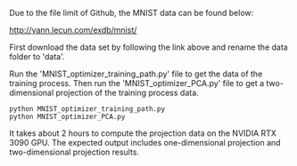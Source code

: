 Due to the file limit of Github, the MNIST data can be found below:

  http://yann.lecun.com/exdb/mnist/

First download the data set by following the link above and rename the data folder to 'data'.

Run the 'MNIST_optimizer_training_path.py' file to get the data of the training process.
Then run the 'MNIST_optimizer_PCA.py' file to get a two-dimensional projection of the training process data.

```shell
python MNIST_optimizer_training_path.py
python MNIST_optimizer_PCA.py
```

It takes about 2 hours to compute the projection data on the NVIDIA RTX 3090 GPU. The expected output includes one-dimensional projection and two-dimensional projection results.
